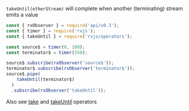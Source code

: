 <!--
name:
title:      takeUntil
pageTitle:	takeUntil — RxJS operator example + marble diagram
desc:		takeUntil will complete when another stream emits a value
docsUrl:	https://rxjs.dev/api/operators/takeUntil
-->

`takeUntil(otherStream)` will complete when another (terminating) stream emits a value

```js
const { rxObserver } = require('api/v0.3');
const { timer } = require('rxjs');
const { takeUntil } = require('rxjs/operators');

const source$ = timer(0, 100);
const terminator$ = timer(550);

source$.subscribe(rxObserver('source$'));
terminator$.subscribe(rxObserver('terminator$'));
source$.pipe(
    takeUntil(terminator$)
  )
  .subscribe(rxObserver('takeUntil'));
```

Also see [take](/rxjs/take/) and [takeUntil](/rxjs/takeUntil/) operators